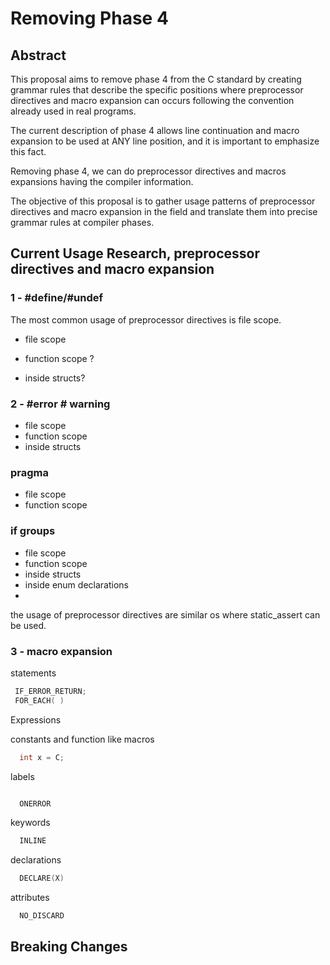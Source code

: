 # Removing Phase 4

## Abstract

This proposal aims to remove phase 4 from the C standard by creating grammar rules that describe the specific positions
where preprocessor directives and macro expansion can occurs following the convention already used in real programs.

The current description of phase 4 allows line continuation and macro expansion to be used at  ANY line position, and it is
important to emphasize this fact.

Removing phase 4, we can do preprocessor directives and macros expansions having the compiler information.

The objective of this proposal is to gather usage patterns of preprocessor directives and macro expansion in the field
and translate them into precise grammar rules at compiler phases.


## Current Usage Research, preprocessor directives and macro expansion

### 1 -  #define/#undef
The most common usage of preprocessor directives is file scope.

- file scope
 
- function scope ?
- inside structs?


### 2 -  #error # warning
- file scope
- function scope
- inside structs

### pragma 
- file scope
- function scope

### if groups
- file scope
- function scope
- inside structs 
- inside enum declarations
- 
the usage of preprocessor directives are similar os where static_assert can be used.

### 3 - macro expansion

statements

```c
 IF_ERROR_RETURN;
 FOR_EACH( )
```

Expressions

constants and function like macros

```c
  int x = C;
```

labels

```c

  ONERROR

```


keywords
```c
  INLINE
```

declarations
```c
  DECLARE(X)
```

attributes
```c
  NO_DISCARD
```



## Breaking Changes

